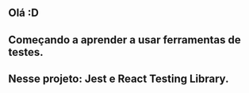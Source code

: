 ## Olá :D
## Começando a aprender a usar ferramentas de testes.
## Nesse projeto: Jest e React Testing Library.